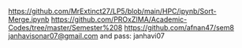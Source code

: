 https://github.com/MrExtinct27/LP5/blob/main/HPC/ipynb/Sort-Merge.ipynb
https://github.com/PROxZIMA/Academic-Codes/tree/master/Semester%208
https://github.com/afnan47/sem8
janhavisonar07@gmail.com and pass: janhavi07
